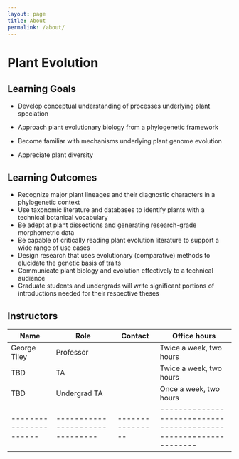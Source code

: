 ```yaml
---
layout: page
title: About
permalink: /about/
---
```


# Plant Evolution


## Learning Goals
* Develop conceptual understanding of processes underlying plant speciation
* Approach plant evolutionary biology from a phylogenetic framework
* Become familiar with mechanisms underlying plant genome evolution

* Appreciate plant diversity


## Learning Outcomes
* Recognize major plant lineages and their diagnostic characters in a phylogenetic context
* Use taxonomic literature and databases to identify plants with a technical botanical vocabulary
* Be adept at plant dissections and generating research-grade morphometric data
* Be capable of critically reading plant evolution literature to support a wide range of use cases
* Design research that uses evolutionary (comparative) methods to elucidate the genetic basis of traits
* Communicate plant biology and evolution effectively to a technical audience
* Graduate students and undergrads will write significant portions of introductions needed for their respective theses

## Instructors
| Name                 |Role                           | Contact        | Office hours                                                   |
|----------------------|-------------------------------|----------------|----------------------------------------------------------------|
| George Tiley         | Professor                     |                |  Twice a week, two hours                                       |
|TBD                   | TA                            |                |  Twice a week, two hours                                       |
|TBD                   | Undergrad TA                  |                |  Once a week, two hours                                        |
|----------------------|-------------------------------|----------------|----------------------------------------------------------------|